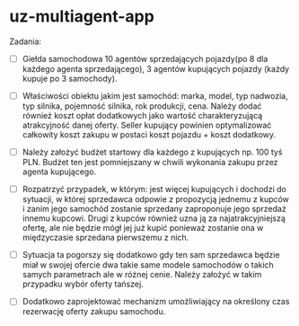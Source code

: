 # uz-multiagent-app

Zadania:

- [ ] Giełda samochodowa 10 agentów sprzedających pojazdy(po 8 dla każdego agenta sprzedającego), 3 agentów kupujących pojazdy (każdy kupuje po 3 samochody).


- [ ] Właściwości obiektu jakim jest samochód: marka, model, typ nadwozia, typ silnika, pojemność silnika, rok produkcji, cena. Należy dodać również koszt opłat dodatkowych jako wartość charakteryzującą atrakcyjność danej oferty. Seller kupujący powinien optymalizować całkowity koszt zakupu w postaci koszt pojazdu + koszt dodatkowy.


- [ ] Należy założyć budżet startowy dla każdego z kupujących np. 100 tyś PLN. Budżet ten jest pomniejszany w chwili wykonania zakupu przez agenta kupującego.


- [ ] Rozpatrzyć przypadek, w którym: jest więcej kupujących i dochodzi do sytuacji, w której sprzedawca odpowie z propozycją jednemu z kupców i zanim jego samochód zostanie sprzedany zaproponuje jego sprzedaż innemu kupcowi. Drugi z kupców również uzna ją za najatrakcyjniejszą ofertę, ale nie będzie mógł jej już kupić ponieważ zostanie ona w międzyczasie sprzedana pierwszemu z nich.


- [ ] Sytuacja ta pogorszy się dodatkowo gdy ten sam sprzedawca będzie miał w swojej ofercie dwa takie same modele samochodów o takich samych parametrach ale w różnej cenie. Należy założyć w takim przypadku wybór oferty tańszej.


- [ ] Dodatkowo zaprojektować mechanizm umożliwiający na określony czas rezerwację oferty zakupu samochodu.